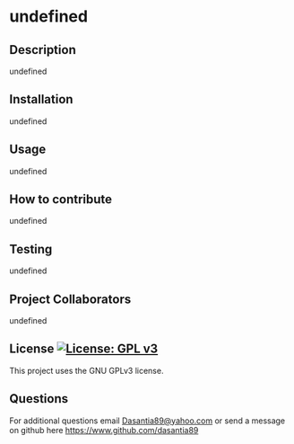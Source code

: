 # undefined

  ## Description

  undefined

  ## Installation

  undefined

  ## Usage

  undefined

  ## How to contribute

  undefined

  ## Testing

  undefined

  ## Project Collaborators

  undefined

  ## License [![License: GPL v3](https://img.shields.io/badge/License-GPLv3-blue.svg)](https://www.gnu.org/licenses/gpl-3.0)
This project uses the GNU GPLv3 license. 


  ## Questions

  For additional questions email Dasantia89@yahoo.com or send a message on github here https://www.github.com/dasantia89
  
